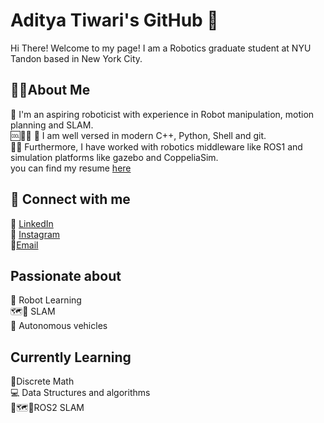 # Aditya Tiwari's GitHub 👋
Hi There! Welcome to my page! I am a Robotics graduate student at NYU Tandon based in New York City.

## 👨‍💻About Me 
🤖 I'm an aspiring roboticist with experience in Robot manipulation, motion planning and SLAM.<br> 
🆒🐍🐚 🐙 I am well versed in modern C++, Python, Shell and git.<br>
🌵🤖 Furthermore, I have worked with robotics middleware like ROS1 and simulation platforms like gazebo and CoppeliaSim.<br>
you can find my resume [here](https://1drv.ms/b/s!AsBNdYx8BYsPgaNPYhSbyAbvIGvXqQ?e=R5bzZd)

## 🤝 Connect with me
💼 [LinkedIn](https://www.linkedin.com/in/aditya-tiwari-8802b2236/)<br>
📱 [Instagram](https://www.instagram.com/aditiwari09/)<br>
 📧[Email](at5701@nyu.edu)<br>

## Passionate about
🧠 Robot Learning<br>
🗺️📍 SLAM<br>
🚗 Autonomous vehicles<br>

## Currently Learning
🔢Discrete Math<br>
💻 Data Structures and algorithms<br>
🤖🗺️📍ROS2 SLAM<br>
